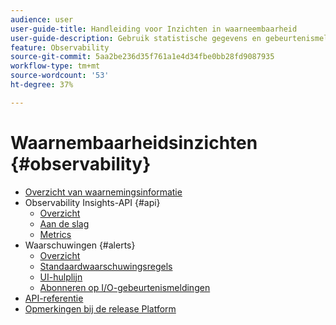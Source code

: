 ```yaml
---
audience: user
user-guide-title: Handleiding voor Inzichten in waarneembaarheid
user-guide-description: Gebruik statistische gegevens en gebeurtenismeldingen om de activiteiten van Experience Platforms te monitoren.
feature: Observability
source-git-commit: 5aa2be236d35f761a1e4d34fbe0bb28fd9087935
workflow-type: tm+mt
source-wordcount: '53'
ht-degree: 37%

---
```



# Waarnembaarheidsinzichten {#observability}

* [Overzicht van waarnemingsinformatie](./home.md)
* Observability Insights-API {#api}
   * [Overzicht](./api/overview.md)
   * [Aan de slag](./api/getting-started.md)
   * [Metrics](./api/metrics.md)
* Waarschuwingen {#alerts}
   * [Overzicht](./alerts/overview.md)
   * [Standaardwaarschuwingsregels](./alerts/rules.md)
   * [UI-hulplijn](./alerts/ui.md)
   * [Abonneren op I/O-gebeurtenismeldingen](./alerts/subscribe.md)
* [API-referentie](https://www.adobe.io/experience-platform-apis/references/observability-insights/)
* [Opmerkingen bij de release Platform](https://www.adobe.com/go/platform-release-notes-en)
